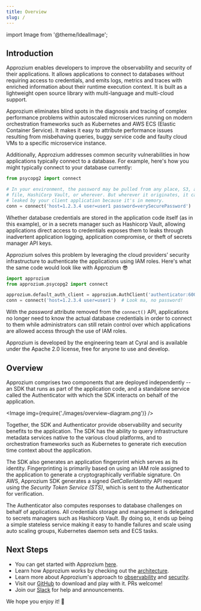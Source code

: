 ```yaml
---
title: Overview
slug: /
---
```


import Image from '@theme/IdealImage';

## Introduction
Approzium enables developers to improve the observability and security of their applications. It allows applications to connect to databases without requiring access to credentials, and emits logs, metrics and traces with enriched information about their runtime execution context. It is built as a lightweight open source library with multi-language and multi-cloud support.

Approzium eliminates blind spots in the diagnosis and tracing of complex performance problems within autoscaled microservices running on modern orchestration frameworks such as Kubernetes and AWS ECS (Elastic Container Service). It makes it easy to attribute performance issues resulting from misbehaving queries, buggy service code and faulty cloud VMs to a specific microservice instance.

Additionally, Approzium addresses common security vulnerabilities in how applications typically connect to a database. For example, here's how you might typically connect to your database currently:

```python
from psycopg2 import connect

# In your environment, the password may be pulled from any place, S3, a config 
# file, HashiCorp Vault, or wherever. But wherever it originates, it can be
# leaked by your client application because it's in memory.
conn = connect('host=1.2.3.4 user=user1 password=verySecurePassword')
```

Whether database credentials are stored in the application code itself (as in this example), or in a secrets manager such as Hashicorp Vault, allowing applications direct access to credentials exposes them to leaks through inadvertent application logging, application compromise, or theft of secrets manager API keys.

Approzium solves this problem by leveraging the cloud providers’ security infrastructure to authenticate the applications using IAM roles. Here's what the same code would look like with Approzium 😎

```python
import approzium
from approzium.psycopg2 import connect

approzium.default_auth_client = approzium.AuthClient('authenticator:6001')
conn = connect('host=1.2.3.4 user=user1')  # Look ma, no password!
```

With the _password_ attribute removed from the `connect()` API, applications no longer need to know the actual database credentials in order to connect to them while administrators can still retain control over which applications are allowed access through the use of IAM roles.

Approzium is developed by the engineering team at Cyral and is available under the Apache 2.0 license, free for anyone to use and develop.


## Overview 
Approzium comprises two components that are deployed independently -- an SDK that runs as part of the application code, and a standalone service called the Authenticator with which the SDK interacts on behalf of the application.

<Image img={require('./images/overview-diagram.png')} />

Together, the SDK and Authenticator provide observability and security benefits to the application. The SDK has the ability to query infrastructure metadata services native to the various cloud platforms, and to orchestration frameworks such as Kubernetes to generate rich execution time context about the application.

The SDK also generates an application fingerprint which serves as its identity. Fingerprinting is primarily based on using an IAM role assigned to the application to generate a cryptographically verifiable signature. On AWS, Approzium SDK generates a signed _GetCallerIdentity_ API request using the _Security Token Service (STS)_, which is sent to the Authenticator for verification.

The Authenticator also computes responses to database challenges on behalf of applications. All credentials storage and management is delegated to secrets managers such as Hashicorp Vault. By doing so, it ends up being a simple stateless service making it easy to handle failures and scale using auto scaling groups, Kubernetes daemon sets and ECS tasks.

## Next Steps
- You can get started with Approzium [here](quickstart).
- Learn how Approzium works by checking out the [architecture](architecture).
- Learn more about Approzium's approach to [observability](observability) and [security](security-model).
- Visit our [GitHub](https://github.com/cyralinc/approzium) to download and play with it. PRs welcome!
- Join our [Slack](https://join.slack.com/t/approzium/shared_invite/zt-fg9bdcfa-H9YFnlg3XeosKyMIYadmcg) for help and announcements.

We hope you enjoy it! 🤗

